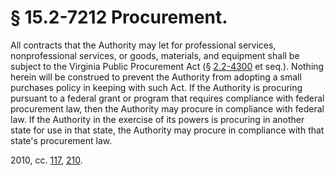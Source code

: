 # § 15.2-7212 Procurement.

<p>All contracts that the Authority may let for professional services, nonprofessional services, or goods, materials, and equipment shall be subject to the Virginia Public Procurement Act (§ <a href='http://law.lis.virginia.gov/vacode/2.2-4300/'>2.2-4300</a> et seq.). Nothing herein will be construed to prevent the Authority from adopting a small purchases policy in keeping with such Act. If the Authority is procuring pursuant to a federal grant or program that requires compliance with federal procurement law, then the Authority may procure in compliance with federal law. If the Authority in the exercise of its powers is procuring in another state for use in that state, the Authority may procure in compliance with that state's procurement law.</p><p>2010, cc. <a href='http://lis.virginia.gov/cgi-bin/legp604.exe?101+ful+CHAP0117'>117</a>, <a href='http://lis.virginia.gov/cgi-bin/legp604.exe?101+ful+CHAP0210'>210</a>.</p>